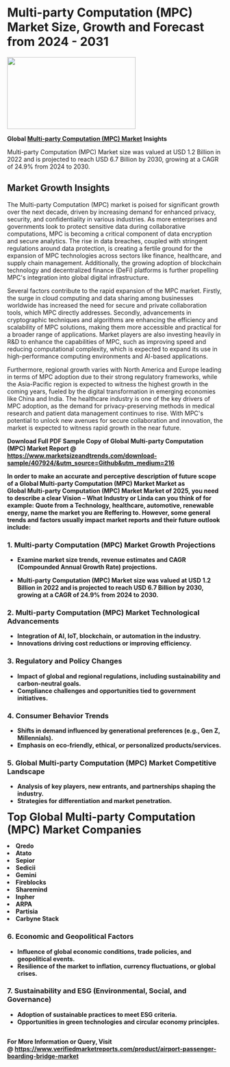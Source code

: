 <H1>Multi-party Computation (MPC) Market Size, Growth and Forecast from 2024 - 2031</H1><img class="aligncenter size-medium wp-image-584254" src="https://thirdeyenews.in/wp-content/uploads/2024/09/Global-Market-Research-300x168.jpeg" alt="" width="300" height="168" /><p><strong>Global&nbsp;<a href="https://www.marketsizeandtrends.com/download-sample/407924/&amp;utm_source=Github&utm_medium=216">Multi-party Computation (MPC) Market</a> Insights</strong></p><p>Multi-party Computation (MPC) Market size was valued at USD 1.2 Billion in 2022 and is projected to reach USD 6.7 Billion by 2030, growing at a CAGR of 24.9% from 2024 to 2030.</p><p><h2>Market Growth Insights</h2> <p>The Multi-party Computation (MPC) market is poised for significant growth over the next decade, driven by increasing demand for enhanced privacy, security, and confidentiality in various industries. As more enterprises and governments look to protect sensitive data during collaborative computations, MPC is becoming a critical component of data encryption and secure analytics. The rise in data breaches, coupled with stringent regulations around data protection, is creating a fertile ground for the expansion of MPC technologies across sectors like finance, healthcare, and supply chain management. Additionally, the growing adoption of blockchain technology and decentralized finance (DeFi) platforms is further propelling MPC's integration into global digital infrastructure.</p> <p><strong></strong></p> <p>Several factors contribute to the rapid expansion of the MPC market. Firstly, the surge in cloud computing and data sharing among businesses worldwide has increased the need for secure and private collaboration tools, which MPC directly addresses. Secondly, advancements in cryptographic techniques and algorithms are enhancing the efficiency and scalability of MPC solutions, making them more accessible and practical for a broader range of applications. Market players are also investing heavily in R&D to enhance the capabilities of MPC, such as improving speed and reducing computational complexity, which is expected to expand its use in high-performance computing environments and AI-based applications.</p> <p>Furthermore, regional growth varies with North America and Europe leading in terms of MPC adoption due to their strong regulatory frameworks, while the Asia-Pacific region is expected to witness the highest growth in the coming years, fueled by the digital transformation in emerging economies like China and India. The healthcare industry is one of the key drivers of MPC adoption, as the demand for privacy-preserving methods in medical research and patient data management continues to rise. With MPC's potential to unlock new avenues for secure collaboration and innovation, the market is expected to witness rapid growth in the near future.</p> <p><strong></p><p><span class=""><strong>Download Full PDF Sample Copy of Global Multi-party Computation (MPC) Market Report</strong> @ <a href="https://www.marketsizeandtrends.com/download-sample/407924/&amp;utm_source=Github&utm_medium=216" target="_blank">https://www.marketsizeandtrends.com/download-sample/407924/&amp;utm_source=Github&utm_medium=216</a></span></p><p>In order to make an accurate and perceptive description of future scope of a Global&nbsp;Multi-party Computation (MPC) Market Market as Global&nbsp;Multi-party Computation (MPC) Market Market of 2025, you need to describe a clear Vision &ndash; What Industry or Linda can you think of for example: Quote from a Technology, healthcare, automotive, renewable energy, name the market you are Reffering to. However, some general trends and factors usually impact market reports and their future outlook include:</p><h3>1.&nbsp;<strong>Multi-party Computation (MPC) Market Growth Projections</strong></h3><ul><li>Examine market size trends, revenue estimates and CAGR (Compounded Annual Growth Rate) projections.</li><li><p>Multi-party Computation (MPC) Market size was valued at USD 1.2 Billion in 2022 and is projected to reach USD 6.7 Billion by 2030, growing at a CAGR of 24.9% from 2024 to 2030.</p></li></ul><h3>2.&nbsp;<strong>Multi-party Computation (MPC) Market Technological Advancements</strong></h3><ul><li>Integration of AI, IoT, blockchain, or automation in the industry.</li><li>Innovations driving cost reductions or improving efficiency.</li></ul><h3>3.&nbsp;<strong>Regulatory and Policy Changes</strong></h3><ul><li>Impact of global and regional regulations, including sustainability and carbon-neutral goals.</li><li>Compliance challenges and opportunities tied to government initiatives.</li></ul><h3>4.&nbsp;<strong>Consumer Behavior Trends</strong></h3><ul><li>Shifts in demand influenced by generational preferences (e.g., Gen Z, Millennials).</li><li>Emphasis on eco-friendly, ethical, or personalized products/services.</li></ul><h3>5.&nbsp;<strong>Global Multi-party Computation (MPC) Market Competitive Landscape</strong></h3><ul><li>Analysis of key players, new entrants, and partnerships shaping the industry.</li><li>Strategies for differentiation and market penetration.</li></ul><p data-pm-slice="1 1 []"><span style="color: inherit; font-family: inherit; font-size: 25px;">Top Global Multi-party Computation (MPC) Market Companies</span></p><div class="" data-test-id=""><p><li>Qredo</li><li> Atato</li><li> Sepior</li><li> Sedicii</li><li> Gemini</li><li> Fireblocks</li><li> Sharemind</li><li> Inpher</li><li> ARPA</li><li> Partisia</li><li> Carbyne Stack</li></p></div><h3>6.&nbsp;<strong>Economic and Geopolitical Factors</strong></h3><ul><li>Influence of global economic conditions, trade policies, and geopolitical events.</li><li>Resilience of the market to inflation, currency fluctuations, or global crises.</li></ul><h3>7.&nbsp;<strong>Sustainability and ESG (Environmental, Social, and Governance)</strong></h3><ul><li>Adoption of sustainable practices to meet ESG criteria.</li><li>Opportunities in green technologies and circular economy principles.</li></ul><h2><strong style="font-size: 14px;">For More Information or Query, Visit @&nbsp;</strong><a style="background-color: #ffffff; font-size: 14px;" href="https://www.marketsizeandtrends.com/report/multi-party-computation-mpc-market/" target="_blank">https://www.verifiedmarketreports.com/product/airport-passenger-boarding-bridge-market</a></h2>
